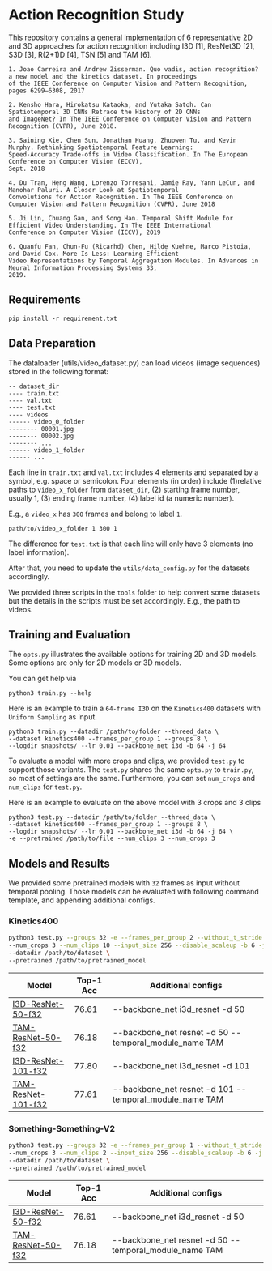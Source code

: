 # Action Recognition Study

This repository contains a general implementation of 6 representative 2D and 3D approaches for action recognition including I3D [1], ResNet3D [2], S3D [3], R(2+1)D [4], TSN [5] and TAM [6]. 


```
1. Joao Carreira and Andrew Zisserman. Quo vadis, action recognition? a new model and the kinetics dataset. In proceedings
of the IEEE Conference on Computer Vision and Pattern Recognition, pages 6299–6308, 2017

2. Kensho Hara, Hirokatsu Kataoka, and Yutaka Satoh. Can Spatiotemporal 3D CNNs Retrace the History of 2D CNNs
and ImageNet? In The IEEE Conference on Computer Vision and Pattern Recognition (CVPR), June 2018.

3. Saining Xie, Chen Sun, Jonathan Huang, Zhuowen Tu, and Kevin Murphy. Rethinking Spatiotemporal Feature Learning:
Speed-Accuracy Trade-offs in Video Classification. In The European Conference on Computer Vision (ECCV),
Sept. 2018

4. Du Tran, Heng Wang, Lorenzo Torresani, Jamie Ray, Yann LeCun, and Manohar Paluri. A Closer Look at Spatiotemporal
Convolutions for Action Recognition. In The IEEE Conference on Computer Vision and Pattern Recognition (CVPR), June 2018

5. Ji Lin, Chuang Gan, and Song Han. Temporal Shift Module for Efficient Video Understanding. In The IEEE International
Conference on Computer Vision (ICCV), 2019

6. Quanfu Fan, Chun-Fu (Ricarhd) Chen, Hilde Kuehne, Marco Pistoia, and David Cox. More Is Less: Learning Efficient
Video Representations by Temporal Aggregation Modules. In Advances in Neural Information Processing Systems 33,
2019.
```

## Requirements

```
pip install -r requirement.txt
```

## Data Preparation
The dataloader (utils/video_dataset.py) can load videos (image sequences) stored in the following format:
```
-- dataset_dir
---- train.txt
---- val.txt
---- test.txt
---- videos
------ video_0_folder
-------- 00001.jpg
-------- 00002.jpg
-------- ...
------ video_1_folder
------ ...
```

Each line in `train.txt` and `val.txt` includes 4 elements and separated by a symbol, e.g. space or semicolon. 
Four elements (in order) include (1)relative paths to `video_x_folder` from `dataset_dir`, (2) starting frame number, usually 1, (3) ending frame number, (4) label id (a numeric number).

E.g., a `video_x` has `300` frames and belong to label `1`.
```
path/to/video_x_folder 1 300 1
```
The difference for `test.txt` is that each line will only have 3 elements (no label information).

After that, you need to update the `utils/data_config.py` for the datasets accordingly.

We provided three scripts in the `tools` folder to help convert some datasets but the details in the scripts must be set accordingly. E.g., the path to videos.


## Training and Evaluation
The `opts.py` illustrates the available options for training 2D and 3D models. Some options are only for 2D models or 3D models.

You can get help via
```
python3 train.py --help
```


Here is an example to train a `64-frame I3D` on the `Kinetics400` datasets with `Uniform Sampling` as input.

```
python3 train.py --datadir /path/to/folder --threed_data \
--dataset kinetics400 --frames_per_group 1 --groups 8 \
--logdir snapshots/ --lr 0.01 --backbone_net i3d -b 64 -j 64
```

To evaluate a model with more crops and clips, we provided `test.py` to support those variants. 
The `test.py` shares the same `opts.py` to `train.py`, so most of settings are the same.
Furthermore, you can set `num_crops` and `num_clips` for `test.py`.

Here is an example to evaluate on the above model with 3 crops and 3 clips

```
python3 test.py --datadir /path/to/folder --threed_data \
--dataset kinetics400 --frames_per_group 1 --groups 8 \
--logdir snapshots/ --lr 0.01 --backbone_net i3d -b 64 -j 64 \
-e --pretrained /path/to/file --num_clips 3 --num_crops 3
```


## Models and Results

We provided some pretrained models with `32` frames as input without temporal pooling.
Those models can be evaluated with following command template, and appending additional configs.

### Kinetics400
```bash
python3 test.py --groups 32 -e --frames_per_group 2 --without_t_stride --logdir logs/ --dataset kinetics400 \
--num_crops 3 --num_clips 10 --input_size 256 --disable_scaleup -b 6 -j 24 --dense_sampling \  
--datadir /path/to/dataset \
--pretrained /path/to/pretrained_model
```

| Model | Top-1 Acc | Additional configs | 
|-------|-----------| --- |
| [I3D-ResNet-50-f32](https://ibm.box.com/v/K400-I3D-ResNet-50-f32) | 76.61 | --backbone_net i3d_resnet -d 50 | 
| [TAM-ResNet-50-f32](https://ibm.box.com/v/K400-TAM-ResNet-50-f32) | 76.18 | --backbone_net resnet -d 50 --temporal_module_name TAM |
| [I3D-ResNet-101-f32](https://ibm.box.com/v/K400-I3D-ResNet-101-f32) | 77.80 | --backbone_net i3d_resnet -d 101 |
| [TAM-ResNet-101-f32](https://ibm.box.com/v/K400-TAM-ResNet-101-f32) | 77.61 | --backbone_net resnet -d 101 --temporal_module_name TAM |

### Something-Something-V2
```bash
python3 test.py --groups 32 -e --frames_per_group 1 --without_t_stride --logdir logs/ --dataset st2stv2 \
--num_crops 3 --num_clips 2 --input_size 256 --disable_scaleup -b 6 -j 24  \  
--datadir /path/to/dataset \
--pretrained /path/to/pretrained_model
```

| Model | Top-1 Acc | Additional configs |
|-------|-----------|--|
| [I3D-ResNet-50-f32](https://ibm.box.com/v/SSV2-I3D-ResNet-50-f32) | 76.61 | --backbone_net i3d_resnet -d 50 |
| [TAM-ResNet-50-f32](https://ibm.box.com/v/SSV2-TAM-ResNet-50-f32) | 76.18 | --backbone_net resnet -d 50 --temporal_module_name TAM |


